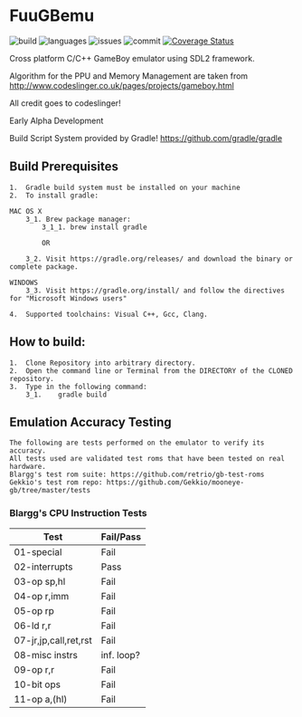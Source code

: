 # FuuGBemu
![build](https://img.shields.io/github/workflow/status/DerekBoucher/FuuGBemu/CI)    ![languages](https://img.shields.io/github/languages/top/DerekBoucher/FuuGBemu) ![issues](https://img.shields.io/github/issues-raw/DerekBoucher/FuuGBemu)     ![commit](https://img.shields.io/github/commit-activity/y/DerekBoucher/FuuGBemu) [![Coverage Status](https://coveralls.io/repos/github/DerekBoucher/FuuGBemu/badge.svg?branch=master)](https://coveralls.io/github/DerekBoucher/FuuGBemu?branch=master)

Cross platform C/C++ GameBoy emulator using SDL2 framework.

Algorithm for the PPU and Memory Management are taken from http://www.codeslinger.co.uk/pages/projects/gameboy.html

All credit goes to codeslinger!

Early Alpha Development

Build Script System provided by Gradle! https://github.com/gradle/gradle

## Build Prerequisites
    1.  Gradle build system must be installed on your machine
    2.  To install gradle:

    MAC OS X
        3_1. Brew package manager:
            3_1_1. brew install gradle

            OR

        3_2. Visit https://gradle.org/releases/ and download the binary or complete package.
    
    WINDOWS
        3_3. Visit https://gradle.org/install/ and follow the directives for "Microsoft Windows users"
    
    4.  Supported toolchains: Visual C++, Gcc, Clang.


## How to build:

    1.  Clone Repository into arbitrary directory.
    2.  Open the command line or Terminal from the DIRECTORY of the CLONED repository.
    3.  Type in the following command:
        3_1.    gradle build

## Emulation Accuracy Testing

	The following are tests performed on the emulator to verify its accuracy.
	All tests used are validated test roms that have been tested on real hardware.
	Blargg's test rom suite: https://github.com/retrio/gb-test-roms
	Gekkio's test rom repo: https://github.com/Gekkio/mooneye-gb/tree/master/tests

### Blargg's CPU Instruction Tests
| Test 		| Fail/Pass |
|------			|-------|
|01-special		| Fail	|
|02-interrupts		| Pass	|
|03-op sp,hl		| Fail	|
|04-op r,imm		| Fail	|
|05-op rp		| Fail	|
|06-ld r,r		| Fail	|
|07-jr,jp,call,ret,rst	| Fail	|
|08-misc instrs		| inf. loop? |
|09-op r,r		| Fail	|
|10-bit ops		| Fail	|
|11-op a,(hl)		| Fail	|